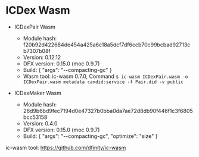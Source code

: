 # ICDex Wasm

- ICDexPair Wasm
    - Module hash: f20b92d422684de454a425a6c18a5dcf7df6ccb70c99bcbad92713cb7307b08f
    - Version: 0.12.12
    - DFX version: 0.15.0 (moc 0.9.7)
    - Build: {
        "args": "--compacting-gc"
    }
    - Wasm tool: ic-wasm 0.7.0, Command `$ ic-wasm ICDexPair.wasm -o ICDexPair.wasm metadata candid:service -f Pair.did -v public`

- ICDexMaker Wasm
    - Module hash: 26d9b6bd9fec7194d0e47327b0bba0da7ae72d8db90f446f1c3f6805bcc53158
    - Version: 0.4.0
    - DFX version: 0.15.0 (moc 0.9.7)
    - Build: {
        "args": "--compacting-gc", 
        "optimize": "size"
    }


ic-wasm tool: https://github.com/dfinity/ic-wasm
